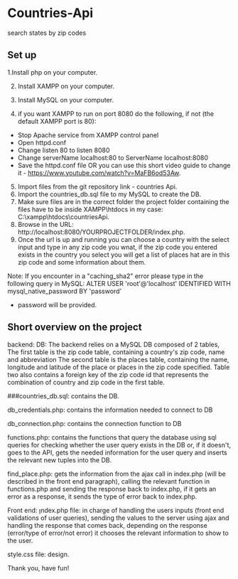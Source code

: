 # Countries-Api
search states by zip codes 

## Set up

1.Install php on your computer.

2. Install XAMPP on your computer.

3. Install MySQL on your computer.
4. if you want XAMPP to run on port 8080 do the following, if not (the default XAMPP port is 80):
- Stop Apache service from XAMPP control panel
- Open httpd.conf
- Change listen 80 to listen 8080
- Change serverName localhost:80 to ServerName localhost:8080 
- Save the httpd.conf file
 OR you can use this short video guide to change it - https://www.youtube.com/watch?v=MaFB6od53Aw.
5. Import files from the git repository link - countries Api.
6. Import the countries_db.sql file to my MySQL to create the DB.
7. Make sure files are in the correct folder the project folder containing the files have to be inside XAMPP\htdocs in my case: C:\xampp\htdocs\countriesApi.
8. Browse in the URL: http://localhost:8080/YOURPROJECTFOLDER/index.php.
9. Once the url is up and running you can choose a country with the select input and type in any zip code you wnat, if the zip code you entered exists in the country you select you will get a list of places hat are in this zip code and some information about them.

Note: 
If you encounter in a "caching_sha2" error please type in the following query in MySQL: ALTER USER 'root'@'localhost' IDENTIFIED WITH mysql_native_password BY 'password' 
-  password will be provided.

## Short overview on the project

backend:
DB: The backend relies on a MySQL DB composed of 2 tables,
The first table is the zip code table, containing a country's zip code, name and abbreviation
The second table is the places table, containing the name, longitude and latitude of the place or places in the zip code specified.
Table two also contains a foreign key of the zip code id that represents the combination of country and zip code in the first table.

###countries_db.sql: 
contains the DB.

db_credentials.php: contains the information needed to connect to DB

db_connection.php: contains the connection function to DB

functions.php: contains the functions that query the database using sql queries for checking whether the user query exists in the DB or, if it doesn't, goes to the API, gets the needed information for the user query and inserts the relevant new tuples into the DB.

find_place.php: gets the information from the ajax call in index.php (will be described in the front end paragraph), calling the relevant function in functions.php and sending the response back to index.php, if it gets an error as a response, it sends the type of error back to index.php.

Front end:
ןndex.php file: in charge of handling the users inputs (front end validations of user queries), sending the values to the server using ajax and handling the response that comes back, depending on the response (error/type of error/not error) it chooses the relevant information to show to the user.

style.css file: design.

Thank you,
have fun!

